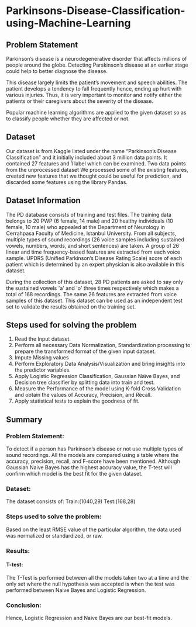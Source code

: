 # Parkinsons-Disease-Classification-using-Machine-Learning
## Problem Statement
Parkinson’s disease is a neurodegenerative disorder that affects millions of people
around the globe. Detecting Parskinson’s disease at an earlier stage could help to better diagnose the disease.

This disease largely limits the patient’s movement and speech abilities. The patient develops a tendency to fall frequently hence, ending up hurt with various injuries. Thus, it is very important to monitor and notify either the patients or their caregivers about the severity of the disease.

Popular machine learning algorithms are applied to the given dataset so as to classify people whether they are affected or not.

## Dataset
Our dataset is from Kaggle listed under the name “Parkinson’s Disease Classification” and it initially included about 3 million data points. It contained 27 features and 1 label which can be examined. Two data points from the unprocessed dataset We processed some of the existing features, created new features that we thought could be useful for prediction, and discarded some features using the library Pandas.

## Dataset Information
The PD database consists of training and test files. The training data belongs to 20 PWP (6 female, 14 male) and 20 healthy individuals (10 female, 10 male) who appealed at the Department of Neurology in Cerrahpasa Faculty of Medicine, Istanbul University. From all subjects, multiple types of sound recordings (26 voice samples including sustained vowels, numbers, words, and short sentences) are taken. A group of 26 linear and time frequency-based features are extracted from each voice sample. UPDRS (Unified Parkinson’s Disease Rating Scale) score of each patient which is determined by an expert physician is also available in this dataset.

During the collection of this dataset, 28 PD patients are asked to say only the sustained vowels 'a' and 'o' three times respectively which makes a total of 168 recordings. The same 26 features are extracted from voice samples of this dataset. This dataset can be used as an independent test set to validate the results obtained on the training set.

## Steps used for solving the problem
1. Read the Input dataset.
2. Perform all necessary Data Normalization, Standardization processing to prepare the transformed format of the given input dataset.
3.  Impute Missing values
4.  Perform Exploratory Data Analysis/Visualization and bring insights into the predictor variables.
5.  Apply Logistic Regression Classification, Gaussian Naïve Bayes, and Decision tree classifier by splitting data into train and test.
6.  Measure the Performance of the model using K-fold Cross Validation and obtain the values of Accuracy, Precision, and Recall.
7.   Apply statistical tests to explain the goodness of fit.


## Summary
### Problem Statement: 
To detect if a person has Parkinson’s disease or not use multiple types of sound recordings.
All the models are compared using a table where the accuracy, precision, recall, and F-score have been 
mentioned. Although Gaussian Naive Bayes has the highest accuracy value, the T-test will confirm which model is the best fit for the given dataset.
### Dataset: 
The dataset consists of: Train:(1040,29) 	Test:(168,28)
### Steps used to solve the problem:
Based on the least RMSE value of the particular algorithm, the data used was normalized or standardized, or raw.
### Results: 
#### T-test: 
The T-Test is performed between all the models taken two at a time and the only set where the null hypothesis was accepted is when the test was performed between Naive Bayes and Logistic Regression.
### Conclusion: 
Hence, Logistic Regression and Naive Bayes are our best-fit models.
